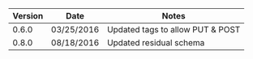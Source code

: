Version  |Date          |Notes
---------|--------------|-------
0.6.0    |03/25/2016    |Updated tags to allow PUT & POST
0.8.0    |08/18/2016    |Updated residual schema
